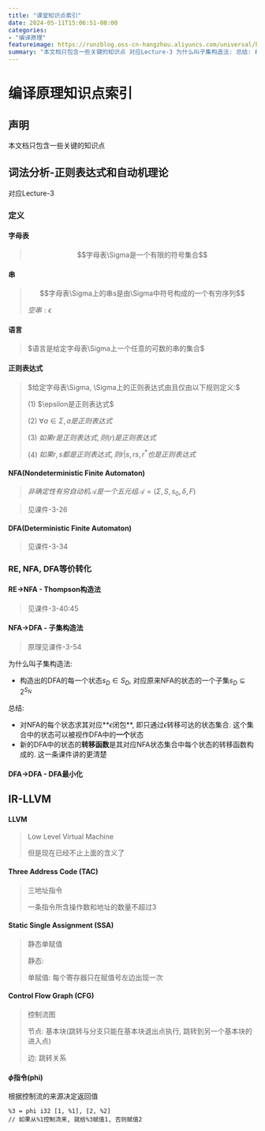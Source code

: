 ```yaml
---
title: "课堂知识点索引"
date: 2024-05-11T15:06:51-08:00
categories: 
- "编译原理"
featureimage: https://runzblog.oss-cn-hangzhou.aliyuncs.com/universal/background1.jpg
summary: "本文档只包含一些关键的知识点 对应Lecture-3 为什么叫子集构造法: 总结: 根据控制流的来源决定返回值 ``` %3 = phi i32 [1, %1], [2, %2] // 如果从%1控制..."
---
```


# 编译原理知识点索引

## 声明

本文档只包含一些关键的知识点

## 词法分析-正则表达式和自动机理论

对应Lecture-3

### 定义

#### 字母表

> $$字母表\Sigma是一个有限的符号集合$$

#### 串

> $$字母表\Sigma上的串s是由\Sigma中符号构成的一个有穷序列$$
>
> $空串:\epsilon$

#### 语言

> $语言是给定字母表\Sigma上一个任意的可数的串的集合$

#### 正则表达式

> $给定字母表\Sigma, \Sigma上的正则表达式由且仅由以下规则定义:$
>
> (1) $\epsilon是正则表达式$
>
> (2) $\forall a\in\Sigma, a是正则表达式$
>
> (3) $如果r是正则表达式, 则(r)是正则表达式$
>
> (4) $如果r, s都是正则表达式, 则 r|s, rs, r^*也是正则表达式$

#### NFA(Nondeterministic Finite Automaton)

>$非确定性有穷自动机\mathcal{A}是一个五元组\mathcal{A}=(\Sigma,S,s_0,\delta,F)$

>见课件-3-26

#### DFA(Deterministic Finite Automaton)

> 见课件-3-34

### RE, NFA, DFA等价转化

#### RE->NFA - Thompson构造法

> 见课件-3-40:45

#### NFA->DFA - 子集构造法

> 原理见课件-3-54

为什么叫子集构造法:

- 构造出的DFA的每一个状态$s_D\in S_D$, 对应原来NFA的状态的一个子集$s_D\subseteq 2^{S_N}$

总结: 

- 对NFA的每个状态求其对应**$\epsilon$闭包**, 即只通过$\epsilon$转移可达的状态集合. 这个集合中的状态可以被视作DFA中的**一个**状态
- 新的DFA中的状态的**转移函数**是其对应NFA状态集合中每个状态的转移函数构成的. 这一条课件讲的更清楚

#### DFA->DFA - DFA最小化

## IR-LLVM

#### LLVM

> Low Level Virtual Machine
>
> 但是现在已经不止上面的含义了

#### Three Address Code (TAC)

> 三地址指令
>
> 一条指令所含操作数和地址的数量不超过3

#### Static Single Assignment (SSA)

>静态单赋值
>
>静态: 
>
>单赋值: 每个寄存器只在赋值号左边出现一次

#### Control Flow Graph (CFG)

> 控制流图
>
> 节点: 基本块(跳转与分支只能在基本块退出点执行, 跳转到另一个基本块的进入点)
>
> 边: 跳转关系

#### $\phi$指令(phi)

根据控制流的来源决定返回值

```
%3 = phi i32 [1, %1], [2, %2]
// 如果从%1控制流来, 就给%3赋值1, 否则赋值2
```

